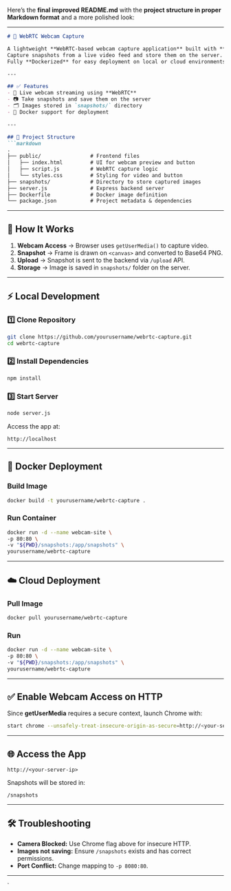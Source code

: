 Here’s the **final improved README.md** with the **project structure in proper Markdown format** and a more polished look:

---

````markdown
# 📸 WebRTC Webcam Capture

A lightweight **WebRTC-based webcam capture application** built with **Node.js (Express)**.  
Capture snapshots from a live video feed and store them on the server.  
Fully **Dockerized** for easy deployment on local or cloud environments.

---

## ✅ Features
- 🎥 Live webcam streaming using **WebRTC**
- 📷 Take snapshots and save them on the server
- 🗂 Images stored in `snapshots/` directory
- 🐳 Docker support for deployment

---

## 📂 Project Structure
```markdown
.
├── public/                # Frontend files
│   ├── index.html         # UI for webcam preview and button
│   ├── script.js          # WebRTC capture logic
│   └── styles.css         # Styling for video and button
├── snapshots/             # Directory to store captured images
├── server.js              # Express backend server
├── Dockerfile             # Docker image definition
└── package.json           # Project metadata & dependencies
````

---

## 🔹 How It Works

1. **Webcam Access** → Browser uses `getUserMedia()` to capture video.
2. **Snapshot** → Frame is drawn on `<canvas>` and converted to Base64 PNG.
3. **Upload** → Snapshot is sent to the backend via `/upload` API.
4. **Storage** → Image is saved in `snapshots/` folder on the server.

---

## ⚡ Local Development

### 1️⃣ Clone Repository

```bash
git clone https://github.com/yourusername/webrtc-capture.git
cd webrtc-capture
```

### 2️⃣ Install Dependencies

```bash
npm install
```

### 3️⃣ Start Server

```bash
node server.js
```

Access the app at:

```
http://localhost
```

---

## 🐳 Docker Deployment

### **Build Image**

```bash
docker build -t yourusername/webrtc-capture .
```

### **Run Container**

```bash
docker run -d --name webcam-site \
-p 80:80 \
-v "${PWD}/snapshots:/app/snapshots" \
yourusername/webrtc-capture
```

---

## ☁️ Cloud Deployment

### **Pull Image**

```bash
docker pull yourusername/webrtc-capture
```

### **Run**

```bash
docker run -d --name webcam-site \
-p 80:80 \
-v "${PWD}/snapshots:/app/snapshots" \
yourusername/webrtc-capture
```

---

## ✅ Enable Webcam Access on HTTP

Since **getUserMedia** requires a secure context, launch Chrome with:

```bash
start chrome --unsafely-treat-insecure-origin-as-secure=http://<your-server-ip> --user-data-dir="C:\chrome-dev" --disable-web-security
```

---

## 🌐 Access the App

```
http://<your-server-ip>
```

Snapshots will be stored in:

```
/snapshots
```

---

## 🛠 Troubleshooting

* **Camera Blocked:** Use Chrome flag above for insecure HTTP.
* **Images not saving:** Ensure `/snapshots` exists and has correct permissions.
* **Port Conflict:** Change mapping to `-p 8080:80`.

---

`
